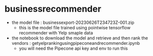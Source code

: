 # businessrecommender
- the model file : businessexport-20230626T234723Z-001.zip
  - this is the model file trained using pointwise tensorflow recommender with Yelp smaple data
- the notebook to download the model and retrieve and then rank the vendors : getyelprankingusingpipeconeandrecommender.ipynb
  - you will need the Pipecone api key and env to run this 
